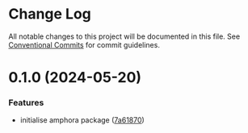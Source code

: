 # Change Log

All notable changes to this project will be documented in this file.
See [Conventional Commits](https://conventionalcommits.org) for commit guidelines.

# 0.1.0 (2024-05-20)

### Features

- initialise amphora package ([7a61870](https://github.com/lindorm-io/monorepo/commit/7a618709cfb29144e7f6416d4828a48e2340654c))
